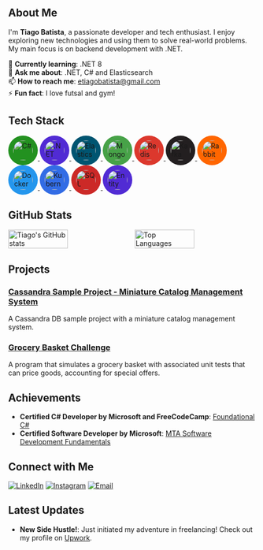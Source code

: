 ## About Me

I'm **Tiago Batista**, a passionate developer and tech enthusiast. I enjoy exploring new technologies and using them to solve real-world problems. My main focus is on backend development with .NET.

🌱 **Currently learning**: .NET 8  
💬 **Ask me about**: .NET, C# and Elasticsearch  
📫 **How to reach me**: [etiagobatista@gmail.com](mailto:etiagobatista@gmail.com)  
⚡ **Fun fact**: I love futsal and gym!

## Tech Stack

<!-- C# -->
<a href="https://docs.microsoft.com/en-us/dotnet/csharp/" target="_blank">
  <img src="https://cdn.jsdelivr.net/gh/devicons/devicon/icons/csharp/csharp-original.svg" alt="C#" style="width: 40px; height: 40px; border-radius: 50%; background-color: #239120; padding: 10px;"/>
</a>

<!-- .NET -->
<a href="https://dotnet.microsoft.com/" target="_blank">
  <img src="https://cdn.jsdelivr.net/gh/devicons/devicon@latest/icons/dot-net/dot-net-original-wordmark.svg" alt=".NET" style="width: 40px; height: 40px; border-radius: 50%; background-color: #512BD4; padding: 10px;"/>
</a>

<!-- Elasticsearch -->
<a href="https://www.elastic.co/elasticsearch/" target="_blank">
  <img src="https://cdn.jsdelivr.net/gh/devicons/devicon/icons/elasticsearch/elasticsearch-original.svg" alt="Elasticsearch" style="width: 40px; height: 40px; border-radius: 50%; background-color: #005571; padding: 10px;"/>
</a>

<!-- MongoDB -->
<a href="https://www.mongodb.com/" target="_blank">
  <img src="https://cdn.jsdelivr.net/gh/devicons/devicon/icons/mongodb/mongodb-original.svg" alt="MongoDB" style="width: 40px; height: 40px; border-radius: 50%; background-color: #47A248; padding: 10px;"/>
</a>

<!-- Redis -->
<a href="https://redis.io/" target="_blank">
  <img src="https://cdn.jsdelivr.net/gh/devicons/devicon/icons/redis/redis-original.svg" alt="Redis" style="width: 40px; height: 40px; border-radius: 50%; background-color: #DC382D; padding: 10px;"/>
</a>

<!-- Kafka -->
<a href="https://kafka.apache.org/" target="_blank">
  <img src="https://cdn.jsdelivr.net/gh/devicons/devicon/icons/apachekafka/apachekafka-original.svg" alt="Kafka" style="width: 40px; height: 40px; border-radius: 50%; background-color: #231F20; padding: 10px;"/>
</a>

<!-- RabbitMQ -->
<a href="https://www.rabbitmq.com/" target="_blank">
  <img src="https://cdn.jsdelivr.net/gh/devicons/devicon/icons/rabbitmq/rabbitmq-original.svg" alt="RabbitMQ" style="width: 40px; height: 40px; border-radius: 50%; background-color: #FF6600; padding: 10px;"/>
</a>

<!-- Docker -->
<a href="https://www.docker.com/" target="_blank">
  <img src="https://cdn.jsdelivr.net/gh/devicons/devicon/icons/docker/docker-original.svg" alt="Docker" style="width: 40px; height: 40px; border-radius: 50%; background-color: #2496ED; padding: 10px;"/>
</a>

<!-- Kubernetes -->
<a href="https://kubernetes.io/" target="_blank">
  <img src="https://cdn.jsdelivr.net/gh/devicons/devicon/icons/kubernetes/kubernetes-original.svg" alt="Kubernetes" style="width: 40px; height: 40px; border-radius: 50%; background-color: #326CE5; padding: 10px;"/>
</a>

<!-- SQL Server -->
<a href="https://www.microsoft.com/en-us/sql-server" target="_blank">
  <img src="https://cdn.jsdelivr.net/gh/devicons/devicon/icons/microsoftsqlserver/microsoftsqlserver-original.svg" alt="SQL Server" style="width: 40px; height: 40px; border-radius: 50%; background-color: #CC2927; padding: 10px;"/>
</a>

<!-- Entity Framework -->
<a href="https://docs.microsoft.com/en-us/ef/" target="_blank">
  <img src="https://user-images.githubusercontent.com/58300181/118834163-ec6da000-b8b9-11eb-98dc-5e604c11e79f.png" alt="Entity Framework" style="width: 40px; height: 40px; border-radius: 50%; background-color: #512BD4; padding: 10px;"/>
</a>

## GitHub Stats

<div style="display: flex; justify-content: space-between;">
  <img src="https://github-readme-stats.vercel.app/api?username=tiagobatista&show_icons=true&theme=default" alt="Tiago's GitHub stats" style="width: 49%;" />
  <img src="https://github-readme-stats.vercel.app/api/top-langs/?username=tiagobatista&layout=compact&theme=default" alt="Top Languages" style="width: 49%;" />
</div>

## Projects

### [Cassandra Sample Project - Miniature Catalog Management System](https://github.com/tiagobatista/cassandra-sample-project-catalog-management-system)
A Cassandra DB sample project with a miniature catalog management system.

### [Grocery Basket Challenge](https://github.com/tiagobatista/grocery-basket-challenge)
A program that simulates a grocery basket with associated unit tests that can price goods, accounting for special offers.

## Achievements

- **Certified C# Developer by Microsoft and FreeCodeCamp**: [Foundational C#](https://www.freecodecamp.org/certification/tiagobatista/foundational-c-sharp-with-microsoft)
- **Certified Software Developer by Microsoft**: [MTA Software Development Fundamentals](https://www.credly.com/badges/d7c0a434-978e-48a1-9594-3924e90a0cfb)

## Connect with Me

[![LinkedIn](https://img.shields.io/badge/-LinkedIn-0A66C2?style=for-the-badge&logo=linkedin&logoColor=white)](https://www.linkedin.com/in/tiagobatista94)
[![Instagram](https://img.shields.io/badge/-Instagram-E4405F?style=for-the-badge&logo=instagram&logoColor=white)](https://instagram.com/tiagobatista94)
[![Email](https://img.shields.io/badge/-Email-D14836?style=for-the-badge&logo=gmail&logoColor=white)](mailto:etiagobatista@gmail.com)

## Latest Updates

- **New Side Hustle!**: Just initiated my adventure in freelancing! Check out my profile on [Upwork](https://www.upwork.com/freelancers/~01a05819be3510cc63).
